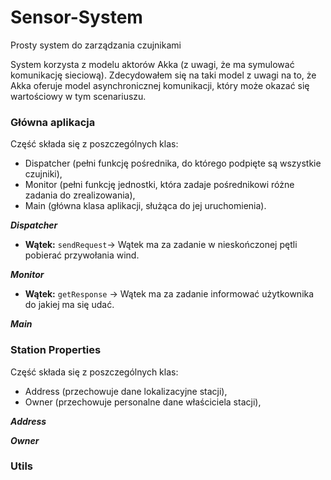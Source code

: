 # Sensor-System
Prosty system do zarządzania czujnikami

System korzysta z modelu aktorów Akka (z uwagi, że ma symulować komunikację sieciową). Zdecydowałem się na taki model z uwagi na to, że Akka oferuje model asynchronicznej komunikacji, który może okazać się wartościowy w tym scenariuszu.

### Główna aplikacja 
Część składa się z poszczególnych klas:

- Dispatcher (pełni funkcję pośrednika, do którego podpięte są wszystkie czujniki),
- Monitor (pełni funkcję jednostki, która zadaje pośrednikowi różne zadania do zrealizowania),
- Main (główna klasa aplikacji, służąca do jej uruchomienia).

***Dispatcher***

* **Wątek:** `sendRequest`->
Wątek ma za zadanie w nieskończonej pętli pobierać przywołania wind. 

***Monitor***

* **Wątek:** `getResponse` ->
Wątek ma za zadanie informować użytkownika do jakiej ma się udać.


***Main***

### Station Properties

Część składa się z poszczególnych klas:

- Address (przechowuje dane lokalizacyjne stacji),
- Owner (przechowuje personalne dane właściciela stacji),


***Address*** 

***Owner***

### Utils